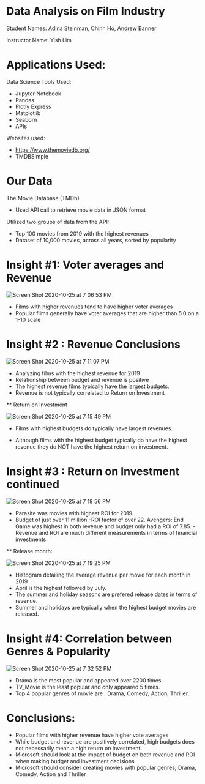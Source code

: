 # Data Analysis on Film Industry
Student Names: Adina Steinman, Chinh Ho, Andrew Banner

Instructor Name: Yish Lim

# Applications Used:

Data Science Tools Used:

* Jupyter Notebook
* Pandas 
* Plotly Express
* Matplotlib
* Seaborn
* APIs

Websites used:

* https://www.themoviedb.org/
* TMDBSimple

# Our Data 

The Movie Database (TMDb) 

* Used API call to retrieve movie data in JSON format

Utilized two groups of data from the API:

* Top 100 movies from 2019 with the highest revenues
* Dataset of 10,000 movies, across all years, sorted by popularity 


# Insight #1: Voter averages and Revenue

![Screen Shot 2020-10-25 at 7 06 53 PM](https://user-images.githubusercontent.com/72099238/97122672-90f97c00-16f5-11eb-92e6-71c62a08f191.png)

* Films with higher revenues tend to have higher voter averages
* Popular films generally have voter averages that are higher than 5.0 on a 1-10 scale

# Insight #2 : Revenue Conclusions

![Screen Shot 2020-10-25 at 7 11 07 PM](https://user-images.githubusercontent.com/72099238/97122727-12510e80-16f6-11eb-8361-3e16ebd284ff.png)

* Analyzing films with the highest revenue for 2019
* Relationship between budget and revenue is positive
* The highest revenue films typically have the largest budgets.
* Revenue is not typically correlated to Return on Investment

** Return on Investment 

![Screen Shot 2020-10-25 at 7 15 49 PM](https://user-images.githubusercontent.com/72099238/97122815-9c997280-16f6-11eb-9af4-f44943f4f785.png)

* Films with highest budgets do typically have largest revenues.
- Although films with  the highest budget typically do have the highest revenue they do NOT have the highest return on investment. 

# Insight #3 : Return on Investment continued

![Screen Shot 2020-10-25 at 7 18 56 PM](https://user-images.githubusercontent.com/72099238/97122892-f306b100-16f6-11eb-9e0f-c164610de17f.png)

- Parasite was movies with highest ROI for 2019. 
- Budget of just over 11 million
-ROI factor of over 22.
Avengers: End Game was highest in both revenue and budget only had a ROI of 7.85.
-Revenue and ROI are much different measurements in terms of financial investments

** Release month:

![Screen Shot 2020-10-25 at 7 19 25 PM](https://user-images.githubusercontent.com/72099238/97122912-1af61480-16f7-11eb-8df2-6c23a43fcbc9.png)

* Histogram detailing the average revenue per movie for each month in 2019
* April is the highest followed by July.
* The summer and holiday seasons are prefered release dates in terms of revenue.
* Summer and holidays are typically when the highest budget movies are released.

# Insight #4:  Correlation between Genres & Popularity

![Screen Shot 2020-10-25 at 7 32 52 PM](https://user-images.githubusercontent.com/72099238/97123306-424de100-16f9-11eb-8abc-9bef778efecd.png)

* Drama is the most popular and appeared over 2200 times.
* TV_Movie is the least popular and only appeared 5 times.
* Top 4 popular genres of movie are : Drama, Comedy, Action,  Thriller.

# Conclusions: 

* Popular films with higher revenue have higher vote averages
* While budget and revenue are positively correlated, high budgets does not necessarily mean a high return on investment.
* Microsoft should look at the impact of budget on both revenue and ROI when making budget and investment decisions  
* Microsoft should consider creating movies with popular genres; Drama, Comedy, Action and Thriller





